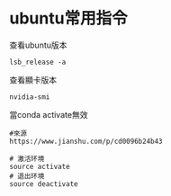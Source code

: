 # ubuntu常用指令

查看ubuntu版本

```text
lsb_release -a
```

查看顯卡版本

```text
nvidia-smi
```

當conda activate無效

```text
#來源
https://www.jianshu.com/p/cd0096b24b43

# 激活环境
source activate
# 退出环境
source deactivate
```

